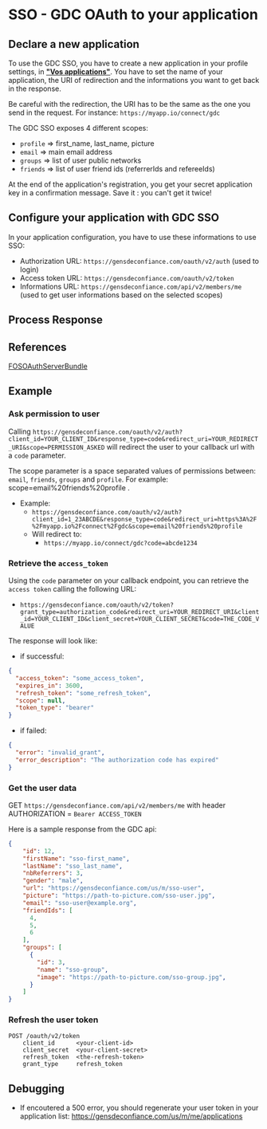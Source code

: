 # SSO - GDC OAuth to your application

## Declare a new application

To use the GDC SSO, you have to create a new application in your profile settings, in [**"Vos applications"**](https://gensdeconfiance.com/us/m/me/applications).
You have to set the name of your application, the URI of redirection and the informations you want to get back in the response.

Be careful with the redirection, the URI has to be the same as the one you send in the request.
For instance: `https://myapp.io/connect/gdc`

The GDC SSO exposes 4 different scopes:
- `profile` => first_name, last_name, picture
- `email` => main email address
- `groups` => list of user public networks
- `friends` => list of user friend ids (referrerIds and refereeIds)

At the end of the application's registration, you get your secret application key in a confirmation message. Save it : you can't get it twice!

## Configure your application with GDC SSO

In your application configuration, you have to use these informations to use SSO:

- Authorization URL: `https://gensdeconfiance.com/oauth/v2/auth` (used to login)
- Access token URL: `https://gensdeconfiance.com/oauth/v2/token`
- Informations URL: `https://gensdeconfiance.com/api/v2/members/me` (used to get user informations based on the selected scopes)

## Process Response

## References

[FOSOAuthServerBundle](https://github.com/FriendsOfSymfony/FOSOAuthServerBundle/blob/master/Resources/doc/index.md)

## Example

### Ask permission to user

Calling `https://gensdeconfiance.com/oauth/v2/auth?client_id=YOUR_CLIENT_ID&response_type=code&redirect_uri=YOUR_REDIRECT_URI&scope=PERMISSION_ASKED` will redirect the user to your callback url with a `code` parameter.

The scope parameter is a space separated values of permissions between: ``email``, ``friends``, ``groups`` and ``profile``. For example: scope=email%20friends%20profile .

* Example:
  * `https://gensdeconfiance.com/oauth/v2/auth?client_id=1_23ABCDE&response_type=code&redirect_uri=https%3A%2F%2Fmyapp.io%2Fconnect%2Fgdc&scope=email%20friends%20profile`
  * Will redirect to:
    * `https://myapp.io/connect/gdc?code=abcde1234`

### Retrieve the `access_token`

Using the `code` parameter on your callback endpoint, you can retrieve the `access token` calling the following URL:
* `https://gensdeconfiance.com/oauth/v2/token?grant_type=authorization_code&redirect_uri=YOUR_REDIRECT_URI&client_id=YOUR_CLIENT_ID&client_secret=YOUR_CLIENT_SECRET&code=THE_CODE_VALUE`

The response will look like:
* if successful:
```json
{
  "access_token": "some_access_token",
  "expires_in": 3600,
  "refresh_token": "some_refresh_token",
  "scope": null,
  "token_type": "bearer"
}
```
* if failed:
```json
{
  "error": "invalid_grant",
  "error_description": "The authorization code has expired"
}
```

### Get the user data
GET `https://gensdeconfiance.com/api/v2/members/me` with header AUTHORIZATION = `Bearer ACCESS_TOKEN`

Here is a sample response from the GDC api:

```json
{
    "id": 12,
    "firstName": "sso-first_name",
    "lastName": "sso_last_name",
    "nbReferrers": 3,
    "gender": "male",
    "url": "https://gensdeconfiance.com/us/m/sso-user",
    "picture": "https://path-to-picture.com/sso-user.jpg",
    "email": "sso-user@example.org",
    "friendIds": [
      4,
      5,
      6
    ],
    "groups": [
      {
        "id": 3,
        "name": "sso-group",
        "image": "https://path-to-picture.com/sso-group.jpg",
      }
    ]
}
```

### Refresh the user token
```
POST /oauth/v2/token
    client_id      <your-client-id>
    client_secret  <your-client-secret>
    refresh_token  <the-refresh-token>
    grant_type     refresh_token  
```


## Debugging

* If encoutered a 500 error, you should regenerate your user token in your application list: https://gensdeconfiance.com/us/m/me/applications
